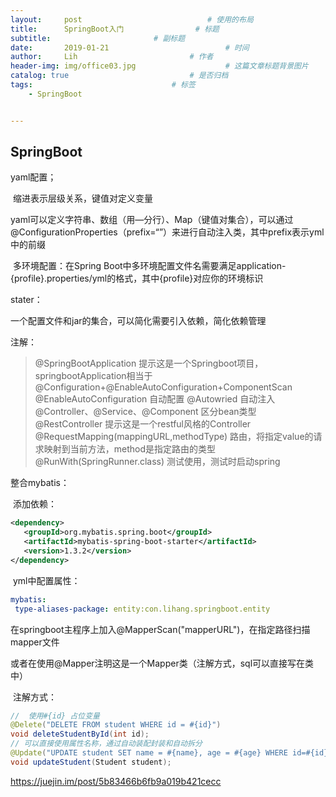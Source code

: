 ```yaml
---
layout:     post   				        	# 使用的布局
title:      SpringBoot入门			  	# 标题 
subtitle:             			# 副标题
date:       2019-01-21 				      		# 时间
author:     Lih 						# 作者
header-img: img/office03.jpg 					# 这篇文章标题背景图片
catalog: true 							# 是否归档
tags:								# 标签
    - SpringBoot


---
```


## SpringBoot

yaml配置；

​	缩进表示层级关系，键值对定义变量

​	yaml可以定义字符串、数组（用—分行）、Map（键值对集合），可以通过@ConfigurationProperties（prefix=“”）来进行自动注入类，其中prefix表示yml中的前缀

​	多环境配置：在Spring Boot中多环境配置文件名需要满足application-{profile}.properties/yml的格式，其中{profile}对应你的环境标识	

stater：

一个配置文件和jar的集合，可以简化需要引入依赖，简化依赖管理

注解：

> @SpringBootApplication		提示这是一个Springboot项目，springbootApplication相当于
> @Configuration+@EnableAutoConfiguration+ComponentScan
> @EnableAutoConfiguration		自动配置
> @Autowried	自动注入
> @Controller、@Service、@Component		区分bean类型
> @RestController	提示这是一个restful风格的Controller
> @RequestMapping(mappingURL,methodType)	路由，将指定value的请求映射到当前方法，method是指定路由的类型
> @RunWith(SpringRunner.class)					测试使用，测试时启动spring



整合mybatis：

​	添加依赖：

```xml
<dependency>
   <groupId>org.mybatis.spring.boot</groupId>
   <artifactId>mybatis-spring-boot-starter</artifactId>
   <version>1.3.2</version>
</dependency>
```

​	yml中配置属性：

```yaml
mybatis:
 type-aliases-package: entity:con.lihang.springboot.entity
```

在springboot主程序上加入@MapperScan("mapperURL")，在指定路径扫描mapper文件

​	或者在使用@Mapper注明这是一个Mapper类（注解方式，sql可以直接写在类中）

​	注解方式：

```java
//	使用#{id} 占位变量
@Delete("DELETE FROM student WHERE id = #{id}")	
void deleteStudentById(int id);
// 可以直接使用属性名称，通过自动装配封装和自动拆分
@Update("UPDATE student SET name = #{name}, age = #{age} WHERE id=#{id}")
void updateStudent(Student student);
```

https://juejin.im/post/5b83466b6fb9a019b421cecc